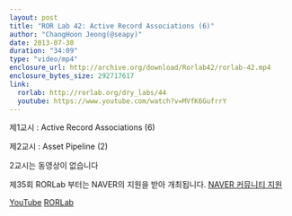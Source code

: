 ```yaml
---
layout: post
title: "ROR Lab 42: Active Record Associations (6)"
author: "ChangHoon Jeong(@seapy)"
date: 2013-07-30
duration: "34:09"
type: "video/mp4"
enclosure_url: http://archive.org/download/Rorlab42/rorlab-42.mp4
enclosure_bytes_size: 292717617
link:
  rorlab: http://rorlab.org/dry_labs/44
  youtube: https://www.youtube.com/watch?v=MVfK6GufrrY
---
```


<p>제1교시 : Active Record Associations (6)</p>
<p>제2교시 : Asset Pipeline (2)</p>

<p>2교시는 동영상이 없습니다</p>

<p>제35회 RORLab 부터는 NAVER의 지원을 받아 개최됩니다. <a href="http://developer.naver.com/wiki/pages/Community">NAVER 커뮤니티 지원</a></p>

<div class="btn-group">
  <a class="btn btn-default btn-xs" href="{{ page.link.youtube }}">YouTube</a>
  <a class="btn btn-default btn-xs" href="{{ page.link.rorlab }}">RORLab</a>
</div>